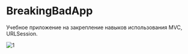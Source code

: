 # BreakingBadApp

Учебное приложение на закрепление навыков использования MVC, URLSession.

![1](https://user-images.githubusercontent.com/70599404/141818779-e9aca73c-753f-41da-95d2-7364a997bfa7.png)
